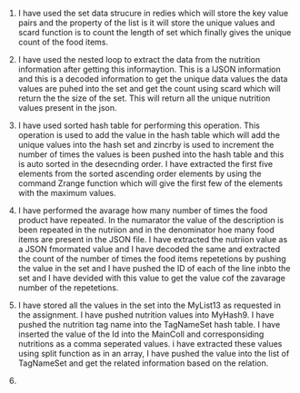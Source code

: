 1. I have used the set data strucure in redies which will store the key value pairs and the property of the list is it will store the unique values and scard function is to count the length of set which finally gives the unique count of the food items.

2. I have used the nested loop to extract the data from the nutrition information after getting this informaytion. This is a lJSON information and this is a decoded information to get the unique data values the data values are puhed into the set and get the count using scard which will return the the size of the set. This will return all the unique nutrition values present in the json.

3. I have used sorted hash table for performing this operation. This operation is used to add the value in the hash table which will add the unique values into the hash set and zincrby is used to increment the number of times the values is been pushed into the hash table and this is auto sorted in the desecnding order. I have extracted the first five elements from the sorted ascending order elements by using the command Zrange function which will give the first few of the elements with the maximum values.

4.  I have performed the avarage how many number of times the food product have repeated. In the numarator the value of the description is been repeated in the nutriion and in the denominator hoe many food items are present in the JSON file. 
I have extracted the nutriion value as a JSON fmormated value and I have decoded the same and extracted the count of the number of times the food items repetetions by pushing the value in the set and I have pushed the ID of each of the line inbto the set and I have devided with this value to get the value cof the zavarage number of the repetetions.

5. I have stored all the values in the set into the MyList13 as requested in the assignment. I have pushed nutrition values into MyHash9. I have pushed the nutrition tag name into the TagNameSet hash table. I have inserted the value of the Id into the MainColl and corresponsiding nutritions as a comma seperated values. i have extracted these values using split function as in an array, I have pushed the value into the list of TagNameSet and get the related information based on the relation.
6. 
